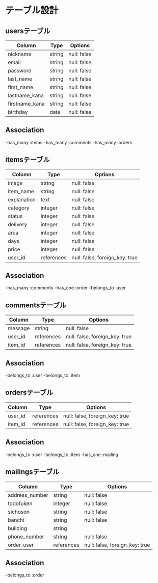 # テーブル設計

## usersテーブル

| Column         | Type   | Options     |
| -------------- | -------| ----------- |
| nickname       | string | null: false |
| email          | string | null: false |
| password       | string | null: false |
| last_name      | string | null: false |
| first_name     | string | null: false |
| lastname_kana  | string | null: false |
| firstname_kana | string | null: false |
| birthday       | date   | null: false |

## Association
-has_many :items
-has_many :comments
-has_many :orders

## itemsテーブル

| Column       | Type       | Options                        |
| ------------ | ---------- | ------------------------------ |
| image        | string     | null: false                    |
| item_name    | string     | null: false                    |
| explanation  | text       | null: false                    |
| category     | integer    | null: false                    |
| status       | integer    | null: false                    |
| delivery     | integer    | null: false                    |
| area         | integer    | null: false                    |
| days         | integer    | null: false                    |
| price        | integer    | null: false                    |
| user_id      | references | null: false, foreign_key: true |

## Association
-has_many :comments
-has_one :order
-belongs_to :user

## commentsテーブル

| Column   | Type       | Options                        |
| -------- | ---------- | ------------------------------ |
| message  | string     | null: false                    |
| user_id  | references | null: false, foreign_key: true |
| item_id  | references | null: false, foreign_key: true |

## Association
-belongs_to :user
-belongs_to :item

## ordersテーブル

| Column   | Type       | Options                        |
| -------- | ---------- | ------------------------------ |
| user_id  | references | null: false, foreign_key: true |
| item_id  | references | null: false, foreign_key: true |

## Association
-belongs_to :user
-belongs_to :item
-has_one :mailing

## mailingsテーブル

| Column         | Type          | Options                        |
| -------------- | ------------- | ------------------------------ |
| address_number | string        | null: false                    |
| todofuken      | integer       | null: false                    |
| sichoson       | string        | null: false                    |
| banchi         | string        | null: false                    |
| building       | string        |                                |
| phone_number   | string        | null: false                    |
| order_user     | references    | null: false, foreign_key: true |

## Association
-belongs_to :order